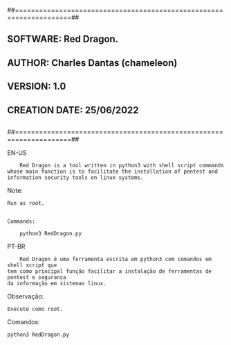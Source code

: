 ##====================================================================##
##                                                                    ##
## SOFTWARE: Red Dragon.                                              ##
## AUTHOR: Charles Dantas (chameleon)                                 ##
## VERSION: 1.0                                                       ##
## CREATION DATE: 25/06/2022                                          ##
##                                                                    ##
##====================================================================##


EN-US

        Red Dragon is a tool written in python3 with shell script commands
    whose main function is to facilitate the installation of pentest and
    information security tools on linux systems.


Note:

    Run as root.


    Commands:

        python3 RedDragon.py


PT-BR

        Red Dragon é uma ferramenta escrita em python3 com comandos em shell script que
    tem como principal função facilitar a instalação de ferramentas de pentest e segurança
    da informação em sistemas linux.

Observação:

    Execute como root.



Comandos:

    python3 RedDragon.py
